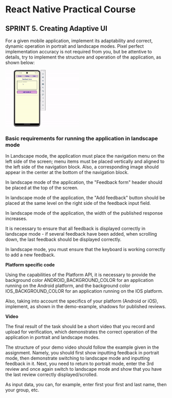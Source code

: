 # React Native Practical Course

## SPRINT 5. Creating Adaptive UI

For a given mobile application, implement its adaptability and correct, dynamic operation in portrait and landscape modes. Pixel perfect implementation accuracy is not required from you, but be attentive to details, try to implement the structure and operation of the application, as shown below:

<img src="./assets/Adaptive_sprint_5.gif" width=230>


### Basic requirements for running the application in landscape mode

In Landscape mode, the application must place the navigation menu on the left side of the screen; menu items must be placed vertically and aligned to the left side of the navigation block. Also, a corresponding image should appear in the center at the bottom of the navigation block.

In landscape mode of the application, the "Feedback form" header should be placed at the top of the screen.

In landscape mode of the application, the "Add feedback" button should be placed at the same level on the right side of the feedback input field.

In landscape mode of the application, the width of the published response increases.

It is necessary to ensure that all feedback is displayed correctly in landscape mode - if several feedback have been added, when scrolling down, the last feedback should be displayed correctly.

In landscape mode, you must ensure that the keyboard is working correctly to add a new feedback.

**Platform specific code**

Using the capabilities of the Platform API, it is necessary to provide the background color ANDROID_BACKGROUND_COLOR for an application running on the Android platform, and the background color IOS_BACKGROUND_COLOR for an application running on the IOS platform.

Also, taking into account the specifics of your platform (Android or iOS), implement, as shown in the demo-example, shadows for published reviews.

**Video**

The final result of the task should be a short video that you record and upload for verification, which demonstrates the correct operation of the application in portrait and landscape modes.

The structure of your demo video should follow the example given in the assignment. Namely, you should first show inputting feedback in portrait mode, then demonstrate switching to landscape mode and inputting feedback in it. Next, you need to return to portrait mode, enter the 3rd review and once again switch to landscape mode and show that you have the last review correctly displayed/scrolled.

As input data, you can, for example, enter first your first and last name, then your group, etc.